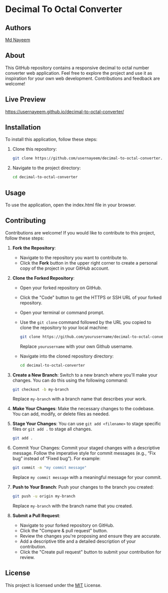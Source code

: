# Decimal To Octal Converter

## Authors

[Md Nayeem](https://www.github.com/usernayeem)

## About

This GitHub repository contains a responsive decimal to octal number converter web application. Feel free to explore the project and use it as inspiration for your own web development. Contributions and feedback are welcome!

## Live Preview

https://usernayeem.github.io/decimal-to-octal-converter/

## Installation

To install this application, follow these steps:

1. Clone this repository:

   ```bash
   git clone https://github.com/usernayeem/decimal-to-octal-converter.git
   ```

2. Navigate to the project directory:

   ```bash
   cd decimal-to-octal-converter
   ```


## Usage

To use the application, open the index.html file in your browser.

## Contributing

Contributions are welcome! If you would like to contribute to this project, follow these steps:

1. **Fork the Repository**:

   - Navigate to the repository you want to contribute to.
   - Click the **Fork** button in the upper right corner to create a personal copy of the project in your GitHub account.

2. **Clone the Forked Repository**:

   - Open your forked repository on GitHub.
   - Click the "Code" button to get the HTTPS or SSH URL of your forked repository.
   - Open your terminal or command prompt.
   - Use the `git clone` command followed by the URL you copied to clone the repository to your local machine:

     ```bash
     git clone https://github.com/yourusername/decimal-to-octal-converter.git
     ```

     Replace `yourusername` with your own Github username.

   - Navigate into the cloned repository directory:
     ```bash
     cd decimal-to-octal-converter
     ```

3. **Create a New Branch**: Switch to a new branch where you'll make your changes. You can do this using the following command:

   ```bash
   git checkout -b my-branch
   ```

   Replace `my-branch` with a branch name that describes your work.

4. **Make Your Changes**: Make the necessary changes to the codebase. You can add, modify, or delete files as needed.

5. **Stage Your Changes**: You can use `git add <filename>` to stage specific files or `git add .` to stage all changes.

   ```bash
   git add .
   ```

6. Commit Your Changes: Commit your staged changes with a descriptive message. Follow the imperative style for commit messages (e.g., “Fix bug” instead of “Fixed bug”). For example:

   ```bash
   git commit -m "my commit message"
   ```

   Replace `my commit message` with a meaningful message for your commit.

7. **Push to Your Branch**: Push your changes to the branch you created:

   ```bash
   git push -u origin my-branch
   ```
   Replace `my-branch` with the branch name that you created.
   
8. **Submit a Pull Request**:
   - Navigate to your forked repository on GitHub.
   - Click the "Compare & pull request" button.
   - Review the changes you're proposing and ensure they are accurate.
   - Add a descriptive title and a detailed description of your contribution.
   - Click the "Create pull request" button to submit your contribution for review.

## License

This project is licensed under the [MIT](LICENSE) License.